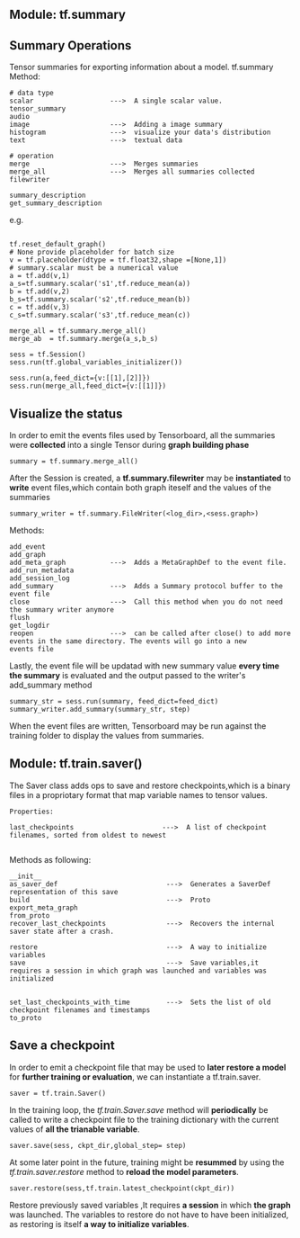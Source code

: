 Module: tf.summary
---------------------------------------------------------------------------------------------------
## Summary Operations
Tensor summaries for exporting information about a model. 
tf.summary
Method:
```
# data type
scalar                   --->  A single scalar value.
tensor_summary 
audio                    
image                    --->  Adding a image summary
histogram                --->  visualize your data's distribution 
text                     --->  textual data

# operation 
merge                    --->  Merges summaries
merge_all                --->  Merges all summaries collected 
filewriter

summary_description
get_summary_description  
```
e.g.
```

tf.reset_default_graph()
# None provide placeholder for batch size
v = tf.placeholder(dtype = tf.float32,shape =[None,1])
# summary.scalar must be a numerical value
a = tf.add(v,1)
a_s=tf.summary.scalar('s1',tf.reduce_mean(a))
b = tf.add(v,2)
b_s=tf.summary.scalar('s2',tf.reduce_mean(b))
c = tf.add(v,3)
c_s=tf.summary.scalar('s3',tf.reduce_mean(c))

merge_all = tf.summary.merge_all()
merge_ab  = tf.summary.merge(a_s,b_s)

sess = tf.Session()
sess.run(tf.global_variables_initializer())

sess.run(a,feed_dict={v:[[1],[2]]})
sess.run(merge_all,feed_dict={v:[[1]]})
```

## Visualize the status
In order to emit the events files used by Tensorboard, all the summaries were **collected** into a single Tensor during **graph building phase**
```
summary = tf.summary.merge_all()
```
After the Session is created, a **tf.summary.filewriter** may be **instantiated** to **write** event files,which contain both graph iteself and the values of the summaries
``` 
summary_writer = tf.summary.FileWriter(<log_dir>,<sess.graph>)
```
Methods:
```
add_event
add_graph
add_meta_graph           --->  Adds a MetaGraphDef to the event file.
add_run_metadata
add_session_log
add_summary              --->  Adds a Summary protocol buffer to the event file
close                    --->  Call this method when you do not need the summary writer anymore
flush
get_logdir
reopen                   --->  can be called after close() to add more events in the same directory. The events will go into a new                                events file
```
Lastly, the event file will be updatad with new summary value **every time the summary** is evaluated and the output passed to the writer's add_summary method 
```
summary_str = sess.run(summary, feed_dict=feed_dict)
summary_writer.add_summary(summary_str, step)
```
When the event files are written, Tensorboard may be run against the training folder to display the values from summaries.

Module: tf.train.saver()
---------------------------------------------------------------------------------------------------
The Saver class adds ops to save and restore checkpoints,which is a binary files in a propriotary format that map variable names to tensor values.
```
Properties:

last_checkpoints                      --->  A list of checkpoint filenames, sorted from oldest to newest
  
```
Methods as following:
```
__init__
as_saver_def                           --->  Generates a SaverDef representation of this save
build                                  --->  Proto
export_meta_graph
from_proto
recover_last_checkpoints               --->  Recovers the internal saver state after a crash.

restore                                --->  A way to initialize variables
save                                   --->  Save variables,it requires a session in which graph was launched and variables was                                                initialized


set_last_checkpoints_with_time         --->  Sets the list of old checkpoint filenames and timestamps
to_proto

```
## Save a checkpoint
In order to emit a checkpoint file that may be used to **later restore a model** for **further training or evaluation**, we can instantiate a tf.train.saver.
```
saver = tf.train.Saver()
```
In the training loop, the *tf.train.Saver.save* method will **periodically** be called to write a checkpoint file to the training dictionary with the current values of **all the trianable variable**.
```
saver.save(sess, ckpt_dir,global_step= step)
```
At some later point in the future, training might be **resummed** by using the *tf.train.saver.restore* method to **reload the model parameters**.
```
saver.restore(sess,tf.train.latest_checkpoint(ckpt_dir))
```
Restore previously saved variables ,It requires **a session** in which **the graph** was launched. 
The variables to restore do not have to have been initialized, as restoring is itself **a way to initialize variables**.
